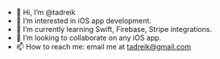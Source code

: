 - 👋 Hi, I’m @tadreik
- 👀 I’m interested in iOS app development.
- 🌱 I’m currently learning Swift, Firebase, Stripe integrations.
- 💞️ I’m looking to collaborate on any iOS app.
- 📫 How to reach me: email me at tadreik@gmail.com

<!---
tadreik/tadreik is a ✨ special ✨ repository because its `README.md` (this file) appears on your GitHub profile.
You can click the Preview link to take a look at your changes.
--->
